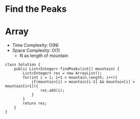 # Find the Peaks

# Array

- Time Complexity: O(N)
- Space Complexity: O(1)
  - N as length of mountain

```
class Solution {
    public List<Integer> findPeaks(int[] mountain) {
        List<Integer> res = new ArrayList();
        for(int i = 1; i+1 < mountain.length; i++){
            if(mountain[i] > mountain[i-1] && mountain[i] > mountain[i+1]){
                res.add(i);
            }
        }
        return res;
    }
}
```
